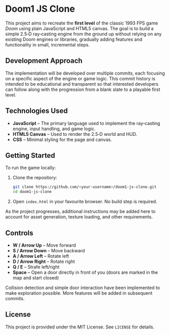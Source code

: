 # Doom1 JS Clone

This project aims to recreate the **first level** of the classic 1993 FPS game *Doom* using plain JavaScript and HTML5 canvas.  The goal is to build a simple 2.5‑D ray‑casting engine from the ground up without relying on any existing Doom engines or libraries, gradually adding features and functionality in small, incremental steps.

## Development Approach

The implementation will be developed over multiple commits, each focusing on a specific aspect of the engine or game logic.  This commit history is intended to be educational and transparent so that interested developers can follow along with the progression from a blank slate to a playable first level.

## Technologies Used

- **JavaScript** – The primary language used to implement the ray‑casting engine, input handling, and game logic.
- **HTML5 Canvas** – Used to render the 2.5‑D world and HUD.
- **CSS** – Minimal styling for the page and canvas.

## Getting Started

To run the game locally:

1. Clone the repository:

   ```bash
   git clone https://github.com/<your-username>/doom1-js-clone.git
   cd doom1-js-clone
   ```

2. Open `index.html` in your favourite browser.  No build step is required.

As the project progresses, additional instructions may be added here to account for asset generation, texture loading, and other requirements.

## Controls

- **W / Arrow Up** – Move forward
- **S / Arrow Down** – Move backward
- **A / Arrow Left** – Rotate left
- **D / Arrow Right** – Rotate right
- **Q / E** – Strafe left/right
- **Space** – Open a door directly in front of you (doors are marked in the map and start closed)

Collision detection and simple door interaction have been implemented to make exploration possible.  More features will be added in subsequent commits.

## License

This project is provided under the MIT License.  See `LICENSE` for details.
